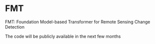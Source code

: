 # FMT
FMT: Foundation Model-based Transformer for Remote Sensing Change Detection

The code will be publicly available in the next few months


